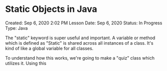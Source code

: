 # Static Objects in Java

Created: Sep 6, 2020 2:02 PM
Lesson Date: Sep 6, 2020
Status: In Progress
Type: Java

The "static" keyword is super useful and important. A variable or method which is defined as "Static" is shared across all instances of a class. It's kind of like a global variable for all classes.

To understand how this works, we're going to make a "quiz" class which utilizes it. Using this
